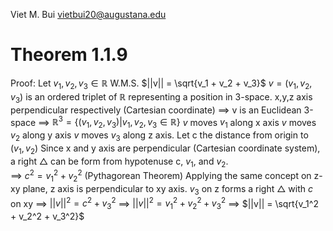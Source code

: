 Viet M.  Bui
vietbui20@augustana.edu

# Theorem 1.1.9
Proof:
	Let $v_1, v_2, v_3 \in \mathbb{R}$
	W.M.S. $||v|| = \sqrt{v_1 + v_2 + v_3}$ 
	$v = (v_1, v_2, v_3)$ is an ordered triplet of $\mathbb{R}$ representing a position in 3-space. x,y,z axis perpendicular respectively (Cartesian coordinate)
	==> v is an Euclidean 3-space
	==> $\mathbb{R}^3 = \{ (v_1, v_2, v_3) | v_1, v_2, v_3 \in \mathbb{R} \}$ 
	 $v$ moves $v_1$ along x axis 
	 $v$ moves $v_2$ along y axis 
	 $v$ moves $v_3$ along z axis.
	Let c the distance from origin to $(v_1, v_2)$
	Since x and y axis are perpendicular (Cartesian coordinate system), a right $\triangle$ can be form from hypotenuse c, $v_1$, and $v_2$.  
	==> $c^2 = v_1^2 + v_2^2$ (Pythagorean Theorem)
	Applying the same concept on z-xy plane, z axis is perpendicular to xy axis. $v_3$ on z forms a right $\triangle$ with $c$ on xy
	==> $||v||^2 = c^2 + v_3^2$ 
	==> $||v||^2 = v_1^2 + v_2^2 + v_3^2$ 
	==> $||v|| = \sqrt{v_1^2 + v_2^2 + v_3^2}$ 
	
	